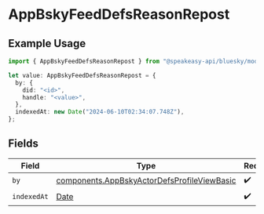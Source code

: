 # AppBskyFeedDefsReasonRepost

## Example Usage

```typescript
import { AppBskyFeedDefsReasonRepost } from "@speakeasy-api/bluesky/models/components";

let value: AppBskyFeedDefsReasonRepost = {
  by: {
    did: "<id>",
    handle: "<value>",
  },
  indexedAt: new Date("2024-06-10T02:34:07.748Z"),
};
```

## Fields

| Field                                                                                                      | Type                                                                                                       | Required                                                                                                   | Description                                                                                                |
| ---------------------------------------------------------------------------------------------------------- | ---------------------------------------------------------------------------------------------------------- | ---------------------------------------------------------------------------------------------------------- | ---------------------------------------------------------------------------------------------------------- |
| `by`                                                                                                       | [components.AppBskyActorDefsProfileViewBasic](../../models/components/appbskyactordefsprofileviewbasic.md) | :heavy_check_mark:                                                                                         | N/A                                                                                                        |
| `indexedAt`                                                                                                | [Date](https://developer.mozilla.org/en-US/docs/Web/JavaScript/Reference/Global_Objects/Date)              | :heavy_check_mark:                                                                                         | N/A                                                                                                        |